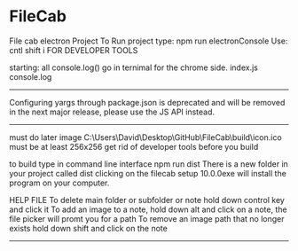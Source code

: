 # FileCab

File cab electron Project
To Run project type: npm run electronConsole
Use: cntl shift i FOR DEVELOPER TOOLS

starting: all console.log() go in ternimal for the chrome side. index.js console.log

---

Configuring yargs through package.json is deprecated and will be removed in the next major release, please use the JS API instead.

---

must do later
image C:\Users\David\Desktop\GitHub\FileCab\build\icon.ico must be at least 256x256
get rid of developer tools before you build

to build
type in command line interface
npm run dist
There is a new folder in your project called dist
clicking on the filecab setup 10.0.0exe will install the program on your computer.

HELP FILE
To delete main folder or subfolder or note hold down control key and click it
To add an image to a note, hold down alt and click on a note, the file picker will promt you for a path
To remove an image path that no longer exists hold down shift and click on the note

---
